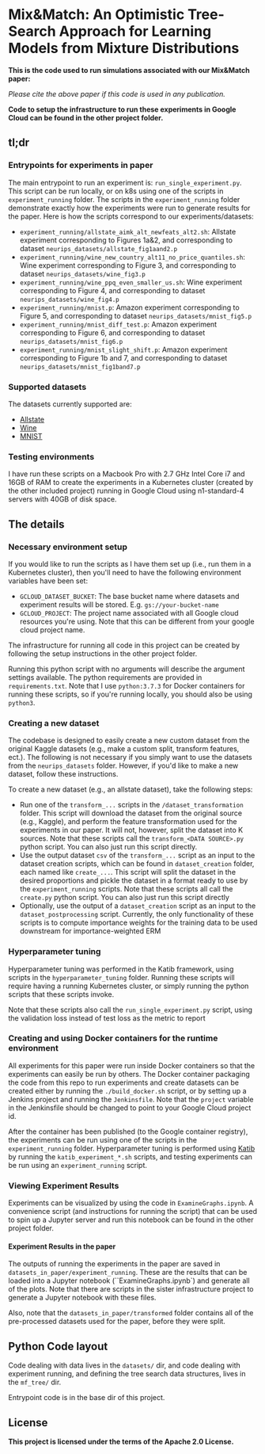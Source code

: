 # Mix&Match: An Optimistic Tree-Search Approach for Learning Models from Mixture Distributions

**This is the code used to run simulations associated with our Mix&Match paper:**
 
 _Please cite the above paper if this code is used in any publication._
 
 **Code to setup the infrastructure to run these experiments in Google Cloud can be found in the other project folder.** 

## tl;dr
### Entrypoints for experiments in paper

The main entrypoint to run an experiment is:
`run_single_experiment.py`. This script can be run locally,
or on k8s using one of the scripts in `experiment_running` folder. 
The scripts in the `experiment_running` folder demonstrate exactly
how the experiments were run to generate results for the paper.
Here is how the scripts correspond to our experiments/datasets:
- `experiment_running/allstate_aimk_alt_newfeats_alt2.sh`: Allstate experiment corresponding to Figures 1a&2, and corresponding to dataset `neurips_datasets/allstate_fig1aand2.p`
- `experiment_running/wine_new_country_alt11_no_price_quantiles.sh`: Wine experiment corresponding to Figure 3, and corresponding to dataset `neurips_datasets/wine_fig3.p`
- `experiment_running/wine_ppq_even_smaller_us.sh`: Wine experiment corresponding to Figure 4, and corresponding to dataset `neurips_datasets/wine_fig4.p`
- `experiment_running/mnist.p`: Amazon experiment corresponding to Figure 5, and corresponding to dataset `neurips_datasets/mnist_fig5.p`
- `experiment_running/mnist_diff_test.p`: Amazon experiment corresponding to Figure 6, and corresponding to dataset `neurips_datasets/mnist_fig6.p`
- `experiment_running/mnist_slight_shift.p`: Amazon experiment corresponding to Figure 1b and 7, and corresponding to dataset `neurips_datasets/mnist_fig1band7.p`

### Supported datasets
The datasets currently supported are:
- [Allstate](https://www.kaggle.com/c/allstate-purchase-prediction-challenge/data)
- [Wine](https://www.kaggle.com/dbahri/wine-ratings)
- [MNIST](https://pytorch.org/cppdocs/api/classtorch_1_1data_1_1datasets_1_1_m_n_i_s_t.html)

### Testing environments
I have run these scripts on a Macbook Pro with 
2.7 GHz Intel Core i7 and 16GB of RAM to create the experiments in a Kubernetes cluster
(created by the other included project)
running in Google Cloud using n1-standard-4 servers with 40GB of disk space.

## The details
### Necessary environment setup
If you would like to run the scripts as I have them set up (i.e., run them in a Kubernetes cluster),
then you'll need to have the following environment variables have been set:
- `GCLOUD_DATASET_BUCKET`: The base bucket name where datasets and experiment results will be stored. E.g. `gs://your-bucket-name`
- `GCLOUD_PROJECT`: The project name associated with all Google cloud resources you're using. Note that this can be different from your google cloud project name.

The infrastructure for running all code in this project can be created by
following the setup instructions in the other project folder.

Running this python script with no arguments will describe the argument
settings available. The python requirements are provided in `requirements.txt`.
Note that I use `python:3.7.3` for Docker containers for running these scripts, so if you're running
locally, you should also be using `python3`. 

### Creating a new dataset
The codebase is designed to easily create a new custom dataset from the 
original Kaggle datasets (e.g., make a custom split, transform features, ect.).
The following is not necessary if you simply want to use the datasets from the 
`neurips_datasets` folder. However, if you'd like to make a new dataset, 
follow these instructions.

To create a new dataset (e.g., an allstate dataset), take the following steps:
- Run one of the `transform_...` scripts in the `/dataset_transformation` folder. 
This script will download the dataset from the original source (e.g., Kaggle), 
and perform the feature transformation used for the experiments in our paper.
It will not, however, split the dataset into K sources.
Note that these scripts call the `transform_<DATA SOURCE>.py` python script. You can also just run this script directly.
- Use the output dataset `csv` of the `transform_...` script as an input to the
dataset creation scripts, which can be found in `dataset_creation` folder, each
named like `create_...`. This script will split the dataset in the desired
proportions and pickle the dataset in a format ready to use by the 
`experiment_running` scripts.
Note that these scripts all call the `create.py` python script. You can also just run this script directly
- Optionally, use the output of a `dataset_creation` script as an input to the `dataset_postprocessing` script. 
Currently, the only functionality of these scripts is to compute importance weights for the training data to be used
downstream for importance-weighted ERM

### Hyperparameter tuning
Hyperparameter tuning was performed in the Katib framework, using scripts in
the `hyperparameter_tuning` folder. Running these scripts will require having 
a running Kubernetes cluster, or simply running the python scripts that these scripts invoke.

Note that these scripts also call the `run_single_experiment.py` script, using the validation loss instead of test loss 
as the metric to report

### Creating and using Docker containers for the runtime environment
All experiments for this paper were run inside Docker containers so that the 
experiments can easily be run by others.
The Docker container packaging the code from this repo to run experiments 
and create datasets can be created
either by running the `./build_docker.sh` script, or by setting up a Jenkins
project and running the `Jenkinsfile`. Note that the `project` variable
in the Jenkinsfile should be changed to point to your Google Cloud project id.

After the container has been published (to the Google container registry),
the experiments can be run using one
of the scripts in the `experiment_running` folder.  Hyperparameter tuning
is performed using [Katib](https://github.com/kubeflow/katib) by running the
`katib_experiment_*.sh` scripts,
and testing experiments can be run using an `experiment_running` script.

### Viewing Experiment Results
Experiments can be visualized by using the code in `ExamineGraphs.ipynb`.
A convenience script (and instructions for running the script) that can 
be used to spin up a Jupyter server 
and run this notebook can be found in the other project folder.

#### Experiment Results in the paper
The outputs of running the experiments in the paper are saved in
``datasets_in_paper/experiment_running``.
These are the results that can be loaded into a Jupyter notebook (``ExamineGraphs.ipynb`) 
and generate all of the plots. Note that there are scripts in the sister infrastructure project
to generate a Jupyter notebook with these files.

Also, note that the ``datasets_in_paper/transformed`` folder contains all of the pre-processed 
datasets used for the paper, before they were split.


## Python Code layout
Code dealing with data lives in the `datasets/` dir, and code dealing with
experiment running, and defining the tree search data structures, lives in
the `mf_tree/` dir.

Entrypoint code is in the base dir of this project.

## License

**This project is licensed under the terms of the Apache 2.0 License.**
